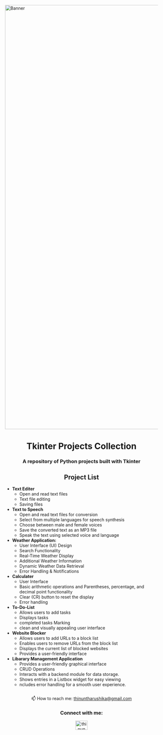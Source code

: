 <body>
    <img align="center" alt="Banner" width="1400" src="https://media4.giphy.com/media/v1.Y2lkPTc5MGI3NjExY3pja3ZoODhhMnFkNmxwdmU5dGpkNzdwbGs4bHJ1NmU1cjcwdTV3ciZlcD12MV9pbnRlcm5hbF9naWZfYnlfaWQmY3Q9Zw/coxQHKASG60HrHtvkt/giphy.gif">
    <h1 align="center">Tkinter Projects Collection</h1>
    <h3 align="center">A repository of Python projects built with Tkinter</h3>
    <h2 align="center">Project List</h2>
    <ul align="left">
         <li><strong>Text Editer</strong>
            <ul>
                <li>Open and read text files</li>
                <li>Text file editing</li>
                <li>Saving files</li>
            </ul>
        </li>
        <li><strong>Text to Speech</strong>
            <ul>
                <li>Open and read text files for conversion</li>
                <li>Select from multiple languages for speech synthesis</li>
                <li>Choose between male and female voices</li>
                <li>Save the converted text as an MP3 file</li>
                <li>Speak the text using selected voice and language</li>
            </ul>
        </li>
        <li><strong>Weather Application:</strong>
            <ul>
                <li>User Interface (UI) Design</li>
                <li>Search Functionality</li>
                <li>Real-Time Weather Display</li>
                <li>Additional Weather Information</li>
                <li>Dynamic Weather Data Retrieval</li>
                <li>Error Handling & Notifications</li>
            </ul>
        </li>
        <li><strong>Calculater</strong>
            <ul>
                <li>User Interface</li>
                <li>Basic arithmetic operations and Parentheses, percentage, and decimal point functionality</li>
                <li>Clear (CR) button to reset the display</li>
                <li>Error handling</li>
            </ul>
        </li>
          <li><strong>To-Do-List</strong>
            <ul>
                <li>Allows users to add tasks </li>
                <li>Displays tasks </li>
                <li>completed tasks Marking</li>
                <li>clean and visually appealing user interface </li>
            </ul>
        </li> 
          <li><strong>Website Blocker</strong>
            <ul>
                <li>Allows users to add URLs to a block list </li>
                <li>Enables users to remove URLs from the block list</li>
                <li>Displays the current list of blocked websites</li>
                <li>Provides a user-friendly interface  </li>
            </ul>
        </li> 
        <li><strong>Libarary Management Application</strong>
            <ul>
                <li>Provides a user-friendly graphical interface</li>
                <li>CRUD Operations</li>
                <li>Interacts with a backend module for data storage.</li>
                <li>Shows entries in a Listbox widget for easy viewing</li>
                <li>ncludes error handling for a smooth user experience.</li>
            </ul>
        </li>
    </ul>
    <div class="profile">
        <p align="left"> <a href="https://twitter.com/" target="blank"><img src="https://img.shields.io/twitter/follow/?logo=twitter&style=for-the-badge" alt="" /></a> </p>
    </div>
    <p align="center">📫 How to reach me: <a href="mailto:thinuntharushika@gmail.com">thinuntharushika@gmail.com</a></p>
    <h3 align="center">Connect with me:</h3>
    <p align="center">
        <a href="https://www.linkedin.com/in/thinun-tharushika"><img align="center" src="https://raw.githubusercontent.com/rahuldkjain/github-profile-readme-generator/master/src/images/icons/Social/linked-in-alt.svg" alt="thinun tharushika" height="30" width="40" /></a>
    </p>
</body>
